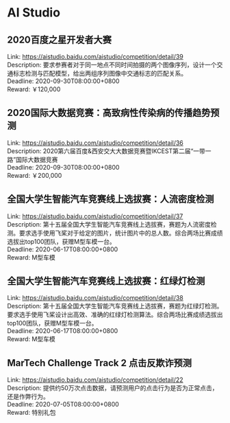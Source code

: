 # AI Studio



## 2020百度之星开发者大赛

Link: https://aistudio.baidu.com/aistudio/competition/detail/39  
Description: 要求参赛者对于同一地点不同时间拍摄的两个图像序列，设计一个交通标志检测与匹配模型，给出两组序列图像中交通标志的匹配关系。  
Deadline: 2020-09-30T08:00:00+0800  
Reward: ￥120,000  


## 2020国际大数据竞赛：高致病性传染病的传播趋势预测

Link: https://aistudio.baidu.com/aistudio/competition/detail/36  
Description: 2020第六届百度&西安交大大数据竞赛暨IKCEST第二届“一带一路”国际大数据竞赛  
Deadline: 2020-09-30T08:00:00+0800  
Reward: ￥200,000  


## 全国大学生智能汽车竞赛线上选拔赛：人流密度检测

Link: https://aistudio.baidu.com/aistudio/competition/detail/37  
Description: 第十五届全国大学生智能汽车竞赛线上选拔赛，赛题为人流密度检测。要求选手使用飞桨对于给定的图片，统计图片中的总人数。综合两场比赛成绩选拔出top100团队，获赠M型车模一台。  
Deadline: 2020-06-17T08:00:00+0800  
Reward: M型车模  


## 全国大学生智能汽车竞赛线上选拔赛：红绿灯检测

Link: https://aistudio.baidu.com/aistudio/competition/detail/38  
Description: 第十五届全国大学生智能汽车竞赛线上选拔赛，赛题为红绿灯检测。要求选手使用飞桨设计出高效、准确的红绿灯检测算法。综合两场比赛成绩选拔出top100团队，获赠M型车模一台。  
Deadline: 2020-06-17T08:00:00+0800  
Reward: M型车模  


## MarTech Challenge Track 2 点击反欺诈预测

Link: https://aistudio.baidu.com/aistudio/competition/detail/22  
Description: 提供约50万次点击数据，请预测用户的点击行为是否为正常点击，还是作弊行为。  
Deadline: 2020-07-05T08:00:00+0800  
Reward: 特别礼包  

